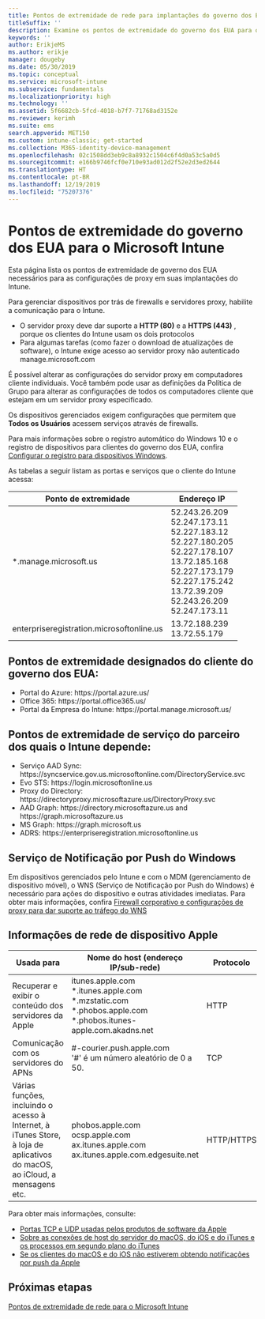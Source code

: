 ```yaml
---
title: Pontos de extremidade de rede para implantações do governo dos EUA – Microsoft Intune
titleSuffix: ''
description: Examine os pontos de extremidade do governo dos EUA para o Intune.
keywords: ''
author: ErikjeMS
ms.author: erikje
manager: dougeby
ms.date: 05/30/2019
ms.topic: conceptual
ms.service: microsoft-intune
ms.subservice: fundamentals
ms.localizationpriority: high
ms.technology: ''
ms.assetid: 5f6682cb-5fcd-4018-b7f7-71768ad3152e
ms.reviewer: kerimh
ms.suite: ems
search.appverid: MET150
ms.custom: intune-classic; get-started
ms.collection: M365-identity-device-management
ms.openlocfilehash: 02c1508dd3eb9c8a8932c1504c6f4d0a53c5a0d5
ms.sourcegitcommit: e166b9746fcf0e710e93ad012d2f52e2d3ed2644
ms.translationtype: HT
ms.contentlocale: pt-BR
ms.lasthandoff: 12/19/2019
ms.locfileid: "75207376"
---
```

# <a name="us-government-endpoints-for-microsoft-intune"></a>Pontos de extremidade do governo dos EUA para o Microsoft Intune

Esta página lista os pontos de extremidade de governo dos EUA necessários para as configurações de proxy em suas implantações do Intune.

Para gerenciar dispositivos por trás de firewalls e servidores proxy, habilite a comunicação para o Intune.

- O servidor proxy deve dar suporte a **HTTP (80)** e a **HTTPS (443)** , porque os clientes do Intune usam os dois protocolos
- Para algumas tarefas (como fazer o download de atualizações de software), o Intune exige acesso ao servidor proxy não autenticado manage.microsoft.com

É possível alterar as configurações do servidor proxy em computadores cliente individuais. Você também pode usar as definições da Política de Grupo para alterar as configurações de todos os computadores cliente que estejam em um servidor proxy especificado.

Os dispositivos gerenciados exigem configurações que permitem que **Todos os Usuários** acessem serviços através de firewalls.

Para mais informações sobre o registro automático do Windows 10 e o registro de dispositivos para clientes do governo dos EUA, confira [Configurar o registro para dispositivos Windows](../enrollment/windows-enroll.md#windows-10-auto-enrollment-and-device-registration).

As tabelas a seguir listam as portas e serviços que o cliente do Intune acessa:

|**Ponto de extremidade**|**Endereço IP**|
|---------------------|-----------|
|*.manage.microsoft.us | 52.243.26.209 <br> 52.247.173.11 <br> 52.227.183.12 <br>52.227.180.205 <br> 52.227.178.107 <br> 13.72.185.168 <br> 52.227.173.179 <br> 52.227.175.242 <br> 13.72.39.209 <br> 52.243.26.209 <br> 52.247.173.11 |
| enterpriseregistration.microsoftonline.us | 13.72.188.239 <br> 13.72.55.179 |

## <a name="us-government-customer-designated-endpoints"></a>Pontos de extremidade designados do cliente do governo dos EUA:
- Portal do Azure: https:\//portal.azure.us/ 
- Office 365: https:\//portal.office365.us/ 
- Portal da Empresa do Intune: https:\//portal.manage.microsoft.us/ 

## <a name="partner-service-endpoints-that-intune-depends-on"></a>Pontos de extremidade de serviço do parceiro dos quais o Intune depende:
- Serviço AAD Sync: https:\//syncservice.gov.us.microsoftonline.com/DirectoryService.svc
- Evo STS: https:\//login.microsoftonline.us
- Proxy do Directory: https:\//directoryproxy.microsoftazure.us/DirectoryProxy.svc
- AAD Graph: https:\//directory.microsoftazure.us and https:\//graph.microsoftazure.us
- MS Graph: https:\//graph.microsoft.us
- ADRS: https:\//enterpriseregistration.microsoftonline.us

## <a name="windows-push-notification-services"></a>Serviço de Notificação por Push do Windows
Em dispositivos gerenciados pelo Intune e com o MDM (gerenciamento de dispositivo móvel), o WNS (Serviço de Notificação por Push do Windows) é necessário para ações do dispositivo e outras atividades imediatas. Para obter mais informações, confira [Firewall corporativo e configurações de proxy para dar suporte ao tráfego do WNS](https://docs.microsoft.com/windows/uwp/design/shell/tiles-and-notifications/firewall-allowlist-config)

## <a name="apple-device-network-information"></a>Informações de rede de dispositivo Apple

|**Usada para**|**Nome do host (endereço IP/sub-rede)**|**Protocolo**|**Porta**|
|------------|-----------|------------|-----------|
|Recuperar e exibir o conteúdo dos servidores da Apple|itunes.apple.com<br>\*.itunes.apple.com<br>\*.mzstatic.com<br>\*.phobos.apple.com<br>\*.phobos.itunes-apple.com.akadns.net|HTTP|80|
|Comunicação com os servidores do APNs|#-courier.push.apple.com<br>'#' é um número aleatório de 0 a 50.|TCP|5223 e 443|
|Várias funções, incluindo o acesso à Internet, à iTunes Store, à loja de aplicativos do macOS, ao iCloud, a mensagens etc.|phobos.apple.com<br>ocsp.apple.com<br>ax.itunes.apple.com<br>ax.itunes.apple.com.edgesuite.net|HTTP/HTTPS|80 ou 443|

Para obter mais informações, consulte:

- [Portas TCP e UDP usadas pelos produtos de software da Apple](https://support.apple.com/HT202944)
- [Sobre as conexões de host do servidor do macOS, do iOS e do iTunes e os processos em segundo plano do iTunes](https://support.apple.com/HT201999)
- [Se os clientes do macOS e do iOS não estiverem obtendo notificações por push da Apple](https://support.apple.com/HT203609)

## <a name="next-steps"></a>Próximas etapas
[Pontos de extremidade de rede para o Microsoft Intune](intune-endpoints.md)

